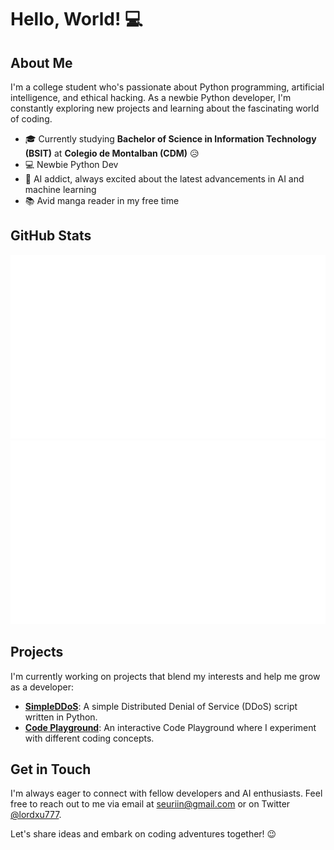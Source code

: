 # Hello, World! 💻

## About Me

I'm a college student who's passionate about Python programming, artificial intelligence, and ethical hacking. As a newbie Python developer, I'm constantly exploring new projects and learning about the fascinating world of coding.

- 🎓 Currently studying **Bachelor of Science in Information Technology (BSIT)** at **Colegio de Montalban (CDM)** 😥
- 💻 Newbie Python Dev
- 🤖 AI addict, always excited about the latest advancements in AI and machine learning
- 📚 Avid manga reader in my free time

## GitHub Stats

![GitHub Stats](https://raw.githubusercontent.com/SSL-ACTX/SSL-ACTX/main/generated/overview.svg)
![GitHub Stats](https://raw.githubusercontent.com/SSL-ACTX/SSL-ACTX/main/generated/languages.svg)

## Projects

I'm currently working on projects that blend my interests and help me grow as a developer:

- [**SimpleDDoS**](https://github.com/SSL-ACTX/SimpleDDoS): A simple Distributed Denial of Service (DDoS) script written in Python.
- [**Code Playground**](https://github.com/SSL-ACTX/Code-Playground): An interactive Code Playground where I experiment with different coding concepts.

## Get in Touch

I'm always eager to connect with fellow developers and AI enthusiasts. Feel free to reach out to me via email at [seuriin@gmail.com](mailto:seuriin@gmail.com) or on Twitter [@lordxu777](https://twitter.com/lordxu777).

Let's share ideas and embark on coding adventures together! 😉
